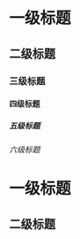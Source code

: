 # 一级标题

## 二级标题

### 三级标题

#### 四级标题

##### 五级标题

###### 六级标题


一级标题
================

二级标题
-----------------